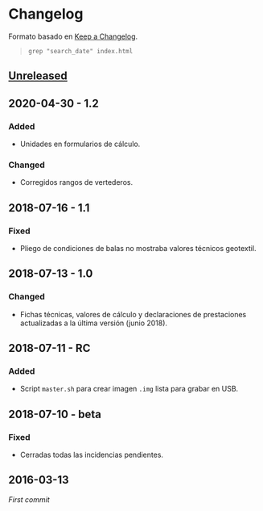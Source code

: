 # Changelog

Formato basado en [Keep a Changelog](https://keepachangelog.com/).

> `grep "search_date" index.html`

## [Unreleased]
## 2020-04-30 - 1.2
### Added
- Unidades en formularios de cálculo.

### Changed
- Corregidos rangos de vertederos.

## 2018-07-16 - 1.1
### Fixed
- Pliego de condiciones de balas no mostraba valores técnicos geotextil.

## 2018-07-13 - 1.0
### Changed
- Fichas técnicas, valores de cálculo y declaraciones de prestaciones 
actualizadas a la última versión (junio 2018).

## 2018-07-11 - RC
### Added
- Script `master.sh` para crear imagen `.img` lista para grabar en USB.

## 2018-07-10 - beta
### Fixed
- Cerradas todas las incidencias pendientes.

## 2016-03-13
_First commit_

[Unreleased]: https://github.com/Geotexan/calculinn/compare/gh-pages...master
